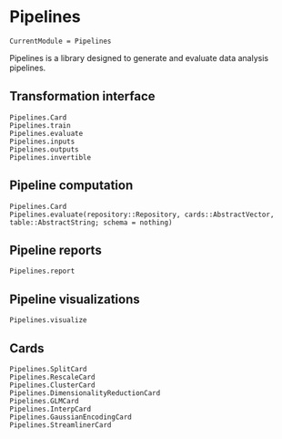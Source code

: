 # Pipelines

```@meta
CurrentModule = Pipelines
```

Pipelines is a library designed to generate and evaluate data analysis pipelines.

## Transformation interface

```@docs
Pipelines.Card
Pipelines.train
Pipelines.evaluate
Pipelines.inputs
Pipelines.outputs
Pipelines.invertible
```

## Pipeline computation

```@docs
Pipelines.Card
Pipelines.evaluate(repository::Repository, cards::AbstractVector, table::AbstractString; schema = nothing)
```

## Pipeline reports

```@docs
Pipelines.report
```

## Pipeline visualizations

```@docs
Pipelines.visualize
```

## Cards

```@docs
Pipelines.SplitCard
Pipelines.RescaleCard
Pipelines.ClusterCard
Pipelines.DimensionalityReductionCard
Pipelines.GLMCard
Pipelines.InterpCard
Pipelines.GaussianEncodingCard
Pipelines.StreamlinerCard
```